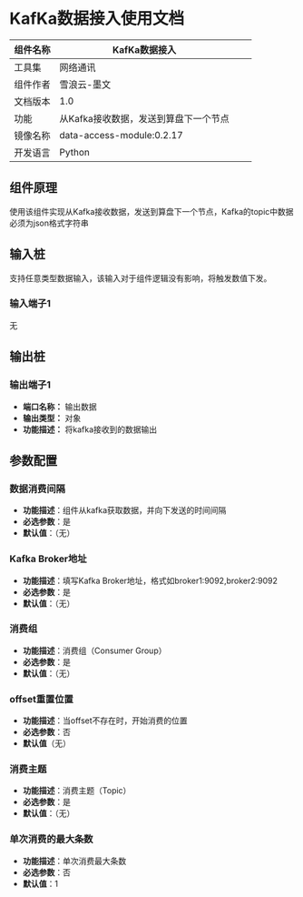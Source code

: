 # KafKa数据接入使用文档
| 组件名称 | KafKa数据接入 |  |  |
| --- | --- | --- | --- |
| 工具集 | 网络通讯 |  |  |
| 组件作者 | 雪浪云-墨文 |  |  |
| 文档版本 | 1.0 |  |  |
| 功能 | 从Kafka接收数据，发送到算盘下一个节点 |  |  |
| 镜像名称 | data-access-module:0.2.17 |  |  |
| 开发语言 | Python |  |  |

## 组件原理
使用该组件实现从Kafka接收数据，发送到算盘下一个节点，Kafka的topic中数据必须为json格式字符串

## 输入桩
支持任意类型数据输入，该输入对于组件逻辑没有影响，将触发数值下发。

### 输入端子1

无

## 输出桩

### 输出端子1

- **端口名称：** 输出数据
- **输出类型：** 对象
- **功能描述：** 将kafka接收到的数据输出

## 参数配置

### 数据消费间隔
- **功能描述**：组件从kafka获取数据，并向下发送的时间间隔
- **必选参数**：是
- **默认值**：（无）

### Kafka Broker地址
- **功能描述**：填写Kafka Broker地址，格式如broker1:9092,broker2:9092
- **必选参数**：是
- **默认值**：（无）

### 消费组
- **功能描述**：消费组（Consumer Group）
- **必选参数**：是
- **默认值**：（无）

### offset重置位置
- **功能描述**：当offset不存在时，开始消费的位置
- **必选参数**：否
- **默认值**（无）

### 消费主题
- **功能描述**：消费主题（Topic）
- **必选参数**：是
- **默认值**：（无）

### 单次消费的最大条数
- **功能描述**：单次消费最大条数
- **必选参数**：否
- **默认值**：1
